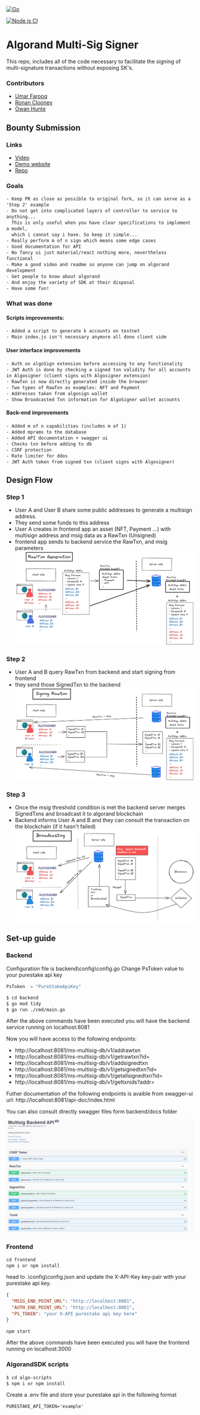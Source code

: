 [![Go](https://github.com/nabetse00/Algorand-MultiSig/actions/workflows/go.yml/badge.svg)](https://github.com/nabetse00/Algorand-MultiSig/actions/workflows/go.yml)

[![Node.js CI](https://github.com/nabetse00/Algorand-MultiSig/actions/workflows/node.js.yml/badge.svg)](https://github.com/nabetse00/Algorand-MultiSig/actions/workflows/node.js.yml)

# Algorand Multi-Sig Signer

This repo, includes all of the code necessary to facilitate the signing of multi-signature transactions without exposing SK's.

### Contributors

- [Umar Farooq](https://github.com/UmarFarooq-MP)
- [Ronan Clooney](https://github.com/clooneyr)
- [Owan Hunte](https://github.com/owanhunte)

## Bounty Submission

### Links

- [Video](https://www.youtube.com/watch?v=)
- [Demo website ](https://multisigner.iteasys.com/)
- [Repo](https://github.com/nabetse00/Algorand-MultiSig)

### Goals

    - Keep PR as close as possible to original fork, so it can serve as a 'Step 2' example
    - Do not get into complicated layers of controller to service to anything...
      This is only useful when you have clear specifications to implement a model,
      which i cannot say i have. So keep it simple...
    - Really perform m of n sign which means some edge cases
    - Good documentation for API
    - No fancy ui just material/react nothing more, nevertheless functional
    - Make a good video and readme so anyone can jump on algorand development
    - Get people to know about algorand
    - And enjoy the variety of SDK at their disposal
    - Have some fun!

### What was done

#### Scripts improvements:

    - Added a script to generate k accounts on testnet
    - Main index.js isn't necessary anymore all done client side

#### User interface improvements

    - Auth on algoSign extension before accessing to any functionality
    - JWT Auth is done by checking a signed txn validity for all accounts in Algosigner (client signs with Algosigner extension)
    - RawTxn is now directly generated inside the browser
    - Two types of RawTxn as examples: NFT and Payment
    - Addresses taken from algosign wallet
    - Show Broadcasted Txn information for AlgoSigner wallet accounts

#### Back-end improvements

    - Added m of n capabilities (includes m of 1)
    - Added mprams to the database
    - Added API documentation + swagger ui
    - Checks txn before adding to db
    - CSRF protection
    - Rate limiter for ddos
    - JWT Auth token from signed txn (client signs with Algosigner)

## Design Flow

### Step 1 
- User A and User B share some public addresses to generate a multisign
address. 
- They send some funds to this address
- User A creates in frontend app an asset (NFT, Payment ...) with multisign address and msig data as a RawTxn (Unsigned)
- frontend app sends to backend service the RawTxn, and msig parameters
![Step 1](./img/diapo1.png)

### Step 2
- User A and B query RawTxn from backend and start signing from frontend
- they send those SignedTxn to the backend
![Step 2](./img/diapo2.png)

### Step 3
- Once the msig threshold condition is met the backend server 
merges SignedTxns and broadcast it to algorand blockchain
- Backend informs User A and B and they can consult the transaction 
on the blockchain (if it hasn't failed)
![Step 3](./img/diapo3.png)


## Set-up guide

### Backend

Configuration file is backend\config\config.go
Change  PsToken value to your purestake api key

```go
PsToken  = "PureStakeApiKey"
```

```console
$ cd backend
$ go mod tidy
$ go run ./cmd/main.go
```

After the above commands have been executed you will have the backend service running on localhost:8081

Now you will have access to the following endpoints:

- http://localhost:8081/ms-multisig-db/v1/addrawtxn
- http://localhost:8081/ms-multisig-db/v1/getrawtxn?id=
- http://localhost:8081/ms-multisig-db/v1/addsignedtxn 
- http://localhost:8081/ms-multisig-db/v1/getsignedtxn?id=
- http://localhost:8081/ms-multisig-db/v1/getallsignedtxn?id=
- http://localhost:8081/ms-multisig-db/v1/gettxnids?addr=

Futher documentation of the following endpoints is avaible from
swagger-ui url: http://localhost:8081/api-doc/index.html

You can also consult directly swagger files form backend/docs folder

![swagger-ui api img ](./img/api.jpg)

### Frontend

```console
cd frontend
npm i or npm install
```

head to .\config\config.json and update the X-API-Key key-pair with your purestake api key.
```json
{
  "MSIG_END_POINT_URL": "http://localhost:8081",
  "AUTH_END_POINT_URL": "http://localhost:8081",
  "PS_TOKEN": "your X-API purestake api key here"
}
```

```
npm start
```

After the above commands have been executed you will have the frontend running on localhost:3000

### AlgorandSDK scripts

```console
$ cd algo-scripts
$ npm i or npm install
```

Create a .env file and store your purestake api in the following format

```
PURESTAKE_API_TOKEN='example'
```